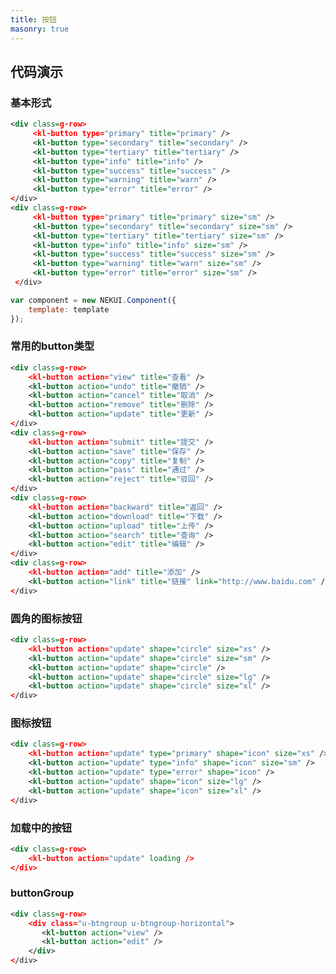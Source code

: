 ```yaml
---
title: 按钮
masonry: true
---
```


## 代码演示

<div id="grid-itemOuter"></div>

<!-- demo_start -->

### 基本形式

<div class="m-example"></div>

```xml
<div class=g-row>
     <kl-button type="primary" title="primary" />
     <kl-button type="secondary" title="secondary" />
     <kl-button type="tertiary" title="tertiary" />
     <kl-button type="info" title="info" />
     <kl-button type="success" title="success" />
     <kl-button type="warning" title="warn" />
     <kl-button type="error" title="error" />
</div>
<div class=g-row>
     <kl-button type="primary" title="primary" size="sm" />
     <kl-button type="secondary" title="secondary" size="sm" />
     <kl-button type="tertiary" title="tertiary" size="sm" />
     <kl-button type="info" title="info" size="sm" />
     <kl-button type="success" title="success" size="sm" />
     <kl-button type="warning" title="warn" size="sm" />
     <kl-button type="error" title="error" size="sm" />
 </div>
```
```javascript
var component = new NEKUI.Component({
    template: template
});
```

<!-- demo_end -->

<!-- demo_start -->

### 常用的button类型

<div class="m-example"></div>

```xml
<div class=g-row>
    <kl-button action="view" title="查看" />
    <kl-button action="undo" title="撤销" />
    <kl-button action="cancel" title="取消" />
    <kl-button action="remove" title="删除" />
    <kl-button action="update" title="更新" />
</div>
<div class=g-row>
    <kl-button action="submit" title="提交" />
    <kl-button action="save" title="保存" />
    <kl-button action="copy" title="复制" />
    <kl-button action="pass" title="通过" />
    <kl-button action="reject" title="驳回" />
</div>
<div class=g-row>
    <kl-button action="backward" title="返回" />
    <kl-button action="download" title="下载" />
    <kl-button action="upload" title="上传" />
    <kl-button action="search" title="查询" />
    <kl-button action="edit" title="编辑" />
</div>
<div class=g-row>
    <kl-button action="add" title="添加" />
    <kl-button action="link" title="链接" link="http://www.baidu.com" />
</div>
```

<!-- demo_end -->

<!-- demo_start -->

### 圆角的图标按钮

<div class="m-example"></div>

```xml
<div class=g-row>
    <kl-button action="update" shape="circle" size="xs" />
    <kl-button action="update" shape="circle" size="sm" />
    <kl-button action="update" shape="circle" />
    <kl-button action="update" shape="circle" size="lg" />
    <kl-button action="update" shape="circle" size="xl" />
</div>
```

<!-- demo_end -->

<!-- demo_start -->

### 图标按钮

<div class="m-example"></div>

```xml
<div class=g-row>
    <kl-button action="update" type="primary" shape="icon" size="xs" />
    <kl-button action="update" type="info" shape="icon" size="sm" />
    <kl-button action="update" type="error" shape="icon" />
    <kl-button action="update" shape="icon" size="lg" />
    <kl-button action="update" shape="icon" size="xl" />
</div>
```

<!-- demo_end -->

<!-- demo_start -->

### 加载中的按钮

<div class="m-example"></div>

```xml
<div class=g-row>
    <kl-button action="update" loading />
</div>
```

<!-- demo_end -->

<!-- demo_start -->

### buttonGroup

<div class="m-example"></div>

```xml
<div class=g-row>
    <div class="u-btngroup u-btngroup-horizontal">
       <kl-button action="view" />
       <kl-button action="edit" />
    </div>
</div>
```

<!-- demo_end -->

